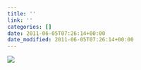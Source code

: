 ```yaml
---
title: ''
link: ''
categories: []
date: 2011-06-05T07:26:14+00:00
date_modified: 2011-06-05T07:26:14+00:00
---
```


![](http://share.hartl.co/instagram/2011-06-05.jpg)